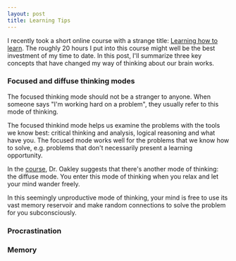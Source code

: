 ```yaml
---
layout: post
title: Learning Tips
---
```


I recently took a short online course with a strange title: [Learning how to learn](https://www.coursera.org/course/learning). The roughly 20 hours I put into this course might well be the best investment of my time to date. In this post, I'll summarize three key concepts that have changed my way of thinking about our brain works.

### Focused and diffuse thinking modes

The focused thinking mode should not be a stranger to anyone. When someone says "I'm working hard on a problem", they usually refer to this mode of thinking.

The focused thinkind mode helps us examine the problems with the tools we know best: critical thinking and analysis, logical reasoning and what have you. The focused mode works well for the problems that we know how to solve, e.g. problems that don't necessarily present a learning opportunity.

In the [course](https://www.coursera.org/course/learning), Dr. Oakley suggests that there's another mode of thinking: the diffuse mode. You enter this mode of thinking when you relax and let your mind wander freely.

In this seemingly unproductive mode of thinking, your mind is free to use its vast memory reservoir and make random connections to solve the problem for you subconsciously.


### Procrastination

### Memory